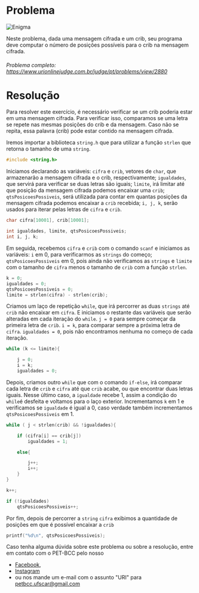 # Problema

![Enigma](https://resources.urionlinejudge.com.br/gallery/images/problems/UOJ_2880.png)

Neste problema, dada uma mensagem cifrada e um crib, seu programa deve computar o número de posições possíveis para o crib na mensagem cifrada.

###### Problema completo: https://www.urionlinejudge.com.br/judge/pt/problems/view/2880

# Resolução

Para resolver este exercício, é necessário verificar se um crib poderia estar em uma mensagem cifrada. Para verificar isso, comparamos se uma letra se repete nas mesmas posições do crib e da mensagem. Caso não se repita, essa palavra (crib) pode estar contido na mensagem cifrada.    

Iremos importar a biblioteca `string.h` que para utilizar a função `strlen` que retorna o tamanho de uma `string`.
```c
#include <string.h>
```

Iniciamos declarando as variáveis:
`cifra` e `crib`, vetores de `char`, que armazenarão a mensagem cifrada e o crib, respectivamente;
`igualdades`, que servirá para verificar se duas letras são iguais;
`limite`, irá limitar até que posição da mensagem cifrada podemos encaixar uma `crib`; 
`qtsPosicoesPossiveis`, será utilizada para contar em quantas posições da mensagem cifrada podemos encaixar a `crib` recebida;
`i, j, k`, serão usados para iterar pelas letras de `cifra` e `crib`.
```c
char cifra[10001], crib[10001];

int igualdades, limite, qtsPosicoesPossiveis;
int i, j, k;
```

Em seguida, recebemos `cifra` e `crib` com o comando `scanf` e iniciamos as variáveis: `i` em 0, para verificarmos as `strings` do começo; `qtsPosicoesPossiveis` em 0, pois ainda não verificamos as `strings` e `limite` com o tamanho de `cifra` menos o tamanho de `crib` com a função `strlen`.
```c
k = 0;
igualdades = 0;
qtsPosicoesPossiveis = 0;
limite = strlen(cifra) - strlen(crib);
```

Criamos um laço de repetição `while`, que irá percorrer as duas `strings` até `crib` não encaixar em `cifra`. E iniciamos o restante das variáveis que serão alteradas em cada iteração do `while`. 
`j = 0` para sempre começar da primeira letra de `crib`. 
`i = k`, para comparar sempre a próxima letra de `cifra`.
`igualdades = 0`, pois não encontramos nenhuma no começo de cada iteração.
```c
while (k <= limite){

	j = 0;
	i = k;
	igualdades = 0;
```

Depois, criamos outro `while` que com o comando `if-else`, irá comparar cada letra de `crib` e `cifra` até que `crib` acabe, ou que encontrar duas letras iguais. Nesse último caso, a `igualdade` recebe 1, assim a condição do `while`é desfeita e voltamos para o laço exterior.
Incrementamos `k` em 1 e verificamos se `igualdade` é igual a 0, caso verdade também incrementamos `qtsPosicoesPossiveis` em 1.
```c
while ( j < strlen(crib) && !igualdades){

	if (cifra[i] == crib[j])
		igualdades = 1;

	else{

		j++;
		i++;
	}
}

k++;

if (!igualdades)
	qtsPosicoesPossiveis++;
```

Por fim, depois de percorrer a `string` `cifra` exibimos a quantidade de posições em que é possível encaixar a `crib`
```c
printf("%d\n", qtsPosicoesPossiveis);
``` 

Caso tenha alguma dúvida sobre este problema ou sobre a resolução, entre em contato com o PET-BCC pelo nosso
 * [Facebook](https://www.facebook.com/petbcc/),
 * [Instagram](https://www.instagram.com/petbcc.ufscar/)
 * ou nos mande um e-mail com o assunto "URI" para  petbcc.ufscar@gmail.com